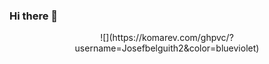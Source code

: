 ### Hi there 👋
<p align="center">
![](https://komarev.com/ghpvc/?username=Josefbelguith2&color=blueviolet)
</p>

<!--
**Josefbelguith2/Josefbelguith2** is a ✨ _special_ ✨ repository because its `README.md` (this file) appears on your GitHub profile.

Here are some ideas to get you started:

- 🔭 I’m currently working on ...
- 🌱 I’m currently learning ...
- 👯 I’m looking to collaborate on ...
- 🤔 I’m looking for help with ...
- 💬 Ask me about ...
- 📫 How to reach me: ...
- 😄 Pronouns: ...
- ⚡ Fun fact: ...
-->
